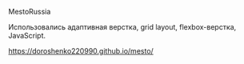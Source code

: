 MestoRussia

Использовались адаптивная верстка, grid layout, flexbox-верстка, JavaScript.

https://doroshenko220990.github.io/mesto/